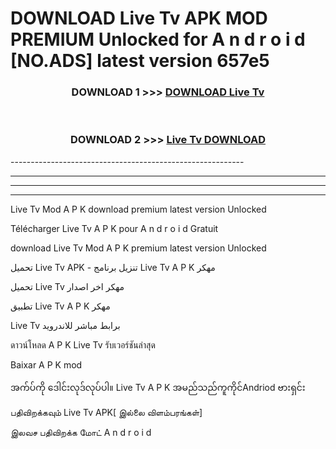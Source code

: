 # DOWNLOAD Live Tv  APK MOD PREMIUM Unlocked for A n d r o i d [NO.ADS] latest version 657e5 



<div align="center">

<h3>DOWNLOAD 1 >>> <a href="https://getmod2.web.app/?judul=Live Tv ">DOWNLOAD Live Tv </a></h3><br>

<h3>DOWNLOAD 2 >>> <a href="https://getmod2.web.app/?judul=Live Tv ">Live Tv  DOWNLOAD </a></h3>

</div>
----------------------------------------------------------

----------------------------------------------------------

----------------------------------------------------------

----------------------------------------------------------

Live Tv  Mod A P K download premium latest version Unlocked

Télécharger Live Tv  A P K pour A n d r o i d Gratuit

download Live Tv  Mod A P K premium latest version Unlocked

تحميل Live Tv  APK - تنزيل برنامج Live Tv  A P K مهكر

تحميل Live Tv  مهكر اخر اصدار

تطبيق Live Tv  A P K مهكر

Live Tv  برابط مباشر للاندرويد

ดาวน์โหลด A P K Live Tv  รับเวอร์ชันล่าสุด

Baixar A P K mod

အက်ပ်ကို ဒေါင်းလုဒ်လုပ်ပါ။ Live Tv  A P K အမည်သည်ကူကိုင်Andriod ဗားရှင်း

பதிவிறக்கவும் Live Tv  APK[ இல்லை விளம்பரங்கள்] 
 
இலவச பதிவிறக்க மோட் A n d r o i d



